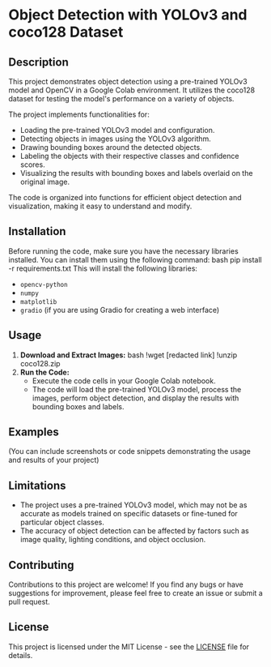 # Object Detection with YOLOv3 and coco128 Dataset

## Description

This project demonstrates object detection using a pre-trained YOLOv3 model and OpenCV in a Google Colab environment. It utilizes the coco128 dataset for testing the model's performance on a variety of objects. 

The project implements functionalities for:

- Loading the pre-trained YOLOv3 model and configuration.
- Detecting objects in images using the YOLOv3 algorithm.
- Drawing bounding boxes around the detected objects.
- Labeling the objects with their respective classes and confidence scores.
- Visualizing the results with bounding boxes and labels overlaid on the original image.

The code is organized into functions for efficient object detection and visualization, making it easy to understand and modify.


## Installation

Before running the code, make sure you have the necessary libraries installed. You can install them using the following command:
bash pip install -r requirements.txt
This will install the following libraries:

- `opencv-python`
- `numpy`
- `matplotlib`
- `gradio` (if you are using Gradio for creating a web interface)


## Usage

1. **Download and Extract Images:** bash !wget [redacted link] !unzip coco128.zip
2. **Run the Code:**
    - Execute the code cells in your Google Colab notebook.
    - The code will load the pre-trained YOLOv3 model, process the images, perform object detection, and display the results with bounding boxes and labels.

## Examples

(You can include screenshots or code snippets demonstrating the usage and results of your project)

## Limitations

- The project uses a pre-trained YOLOv3 model, which may not be as accurate as models trained on specific datasets or fine-tuned for particular object classes.
- The accuracy of object detection can be affected by factors such as image quality, lighting conditions, and object occlusion.

## Contributing

Contributions to this project are welcome! If you find any bugs or have suggestions for improvement, please feel free to create an issue or submit a pull request.

## License

This project is licensed under the MIT License - see the [LICENSE](LICENSE) file for details.
